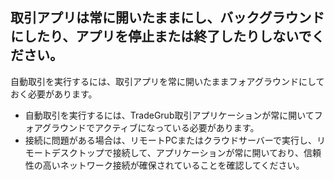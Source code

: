 
## 取引アプリは常に開いたままにし、バックグラウンドにしたり、アプリを停止または終了したりしないでください。

自動取引を実行するには、取引アプリを常に開いたままフォアグラウンドにしておく必要があります。
- 自動取引を実行するには、TradeGrub取引アプリケーションが常に開いてフォアグラウンドでアクティブになっている必要があります。
- 接続に問題がある場合は、リモートPCまたはクラウドサーバーで実行し、リモートデスクトップで接続して、アプリケーションが常に開いており、信頼性の高いネットワーク接続が確保されていることを確認してください。
